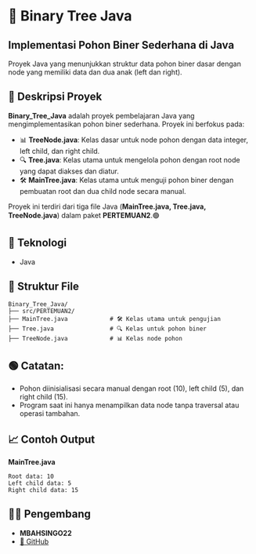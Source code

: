 # 📝 Binary Tree Java

## Implementasi Pohon Biner Sederhana di Java
Proyek Java yang menunjukkan struktur data pohon biner dasar dengan node yang memiliki data dan dua anak (left dan right).

## 📖 Deskripsi Proyek

**Binary_Tree_Java** adalah proyek pembelajaran Java yang mengimplementasikan pohon biner sederhana. Proyek ini berfokus pada:

- 📊 **TreeNode.java**: Kelas dasar untuk node pohon dengan data integer, left child, dan right child.
- 🔍 **Tree.java**: Kelas utama untuk mengelola pohon dengan root node yang dapat diakses dan diatur.
- 🛠️ **MainTree.java**: Kelas utama untuk menguji pohon biner dengan pembuatan root dan dua child node secara manual.

Proyek ini terdiri dari tiga file Java (**MainTree.java, Tree.java, TreeNode.java**) dalam paket **PERTEMUAN2**.🟢

## 🧠 Teknologi
- Java

## 📂 Struktur File
```
Binary_Tree_Java/
├── src/PERTEMUAN2/
├── MainTree.java            # 🛠️ Kelas utama untuk pengujian
├── Tree.java                # 🔍 Kelas untuk pohon biner
├── TreeNode.java            # 📊 Kelas node pohon
```

## 🟢 Catatan:
- Pohon diinisialisasi secara manual dengan root (10), left child (5), dan right child (15).
- Program saat ini hanya menampilkan data node tanpa traversal atau operasi tambahan.

## 📈 Contoh Output
**MainTree.java**
```
Root data: 10
Left child data: 5
Right child data: 15
```

## 👨‍💻 Pengembang
- **MBAHSINGO22**
- [🔗 GitHub](https://github.com/MBAHSINGO22)
